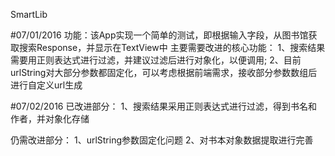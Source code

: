SmartLib

#07/01/2016
功能：该App实现一个简单的测试，即根据输入字段，从图书馆获取搜索Response，并显示在TextView中
主要需要改进的核心功能：
1、搜索结果需要用正则表达式进行过滤，并建议过滤后进行对象化，以便调用;
2、目前urlString对大部分参数都固定化，可以考虑根据前端需求，接收部分参数数组后进行自定义url生成


#07/02/2016
已改进部分：
1、搜索结果采用正则表达式进行过滤，得到书名和作者，并对象化存储

仍需改进部分：
1、urlString参数固定化问题
2、对书本对象数据提取进行完善


